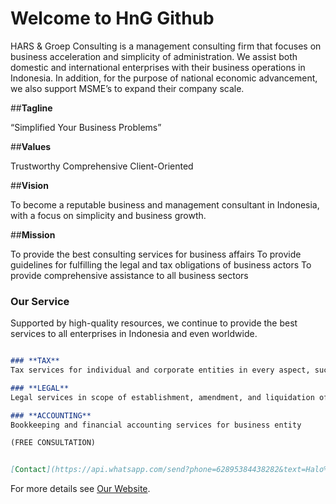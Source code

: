 # Welcome to HnG Github

HARS & Groep Consulting is a management consulting firm that focuses on business acceleration and simplicity of administration. We assist both domestic and international enterprises with their business operations in Indonesia. In addition, for the purpose of national economic advancement, we also support MSME’s to expand their company scale.

##**Tagline**

“Simplified Your Business Problems”

##**Values**	

Trustworthy
Comprehensive
Client-Oriented

##**Vision**

To become a reputable business and management consultant in Indonesia, with a focus on simplicity and business growth.

##**Mission**

To provide the best consulting services for business affairs
To provide guidelines for fulfilling the legal and tax obligations of business actors
To provide comprehensive assistance to all business sectors




### Our Service

Supported by high-quality resources, we continue to provide the best services to all enterprises in Indonesia and even worldwide.

```markdown

### **TAX**
Tax services for individual and corporate entities in every aspect, such as tax compliance, tax administration, and others.

### **LEGAL**
Legal services in scope of establishment, amendment, and liquidation of legal entity

### **ACCOUNTING**
Bookkeeping and financial accounting services for business entity

(FREE CONSULTATION)


[Contact](https://api.whatsapp.com/send?phone=62895384438282&text=Halo%20HnG,%20saya%20ingin%20berkonsultasi )
```

For more details see [Our Website](https://hng.co.id/).


